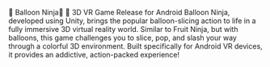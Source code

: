 
 🎈 Balloon Ninja🎈
🚀 3D VR Game Release for Android
Balloon Ninja, developed using Unity, brings the popular balloon-slicing action to life in a fully immersive 3D virtual reality world. Similar to Fruit Ninja, but with balloons, this game challenges you to slice, pop, and slash your way through a colorful 3D environment. Built specifically for Android VR devices, it provides an addictive, action-packed experience!
